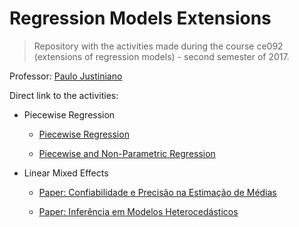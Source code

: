 # Regression Models Extensions

> Repository with the activities made during the course ce092
> (extensions of regression models) -  second semester of 2017.

Professor: [Paulo Justiniano](http://leg.ufpr.br/~paulojus/)

Direct link to the activities:

+ Piecewise Regression

  + [Piecewise Regression](http://brunaw.com/ce092/piecewise/piecewise.html)

  + [Piecewise and Non-Parametric Regression](http://brunaw.com/ce092/many-models/t1.html)
  
+ Linear Mixed Effects

  + [Paper: Confiabilidade e Precisão na Estimação de Médias](http://brunaw.com/ce092/paper-confiability/artigo.html)
  
  + [Paper: Inferência em Modelos Heterocedásticos](http://brunaw.com/ce092/heteroskedacity/ModelosHeterocedasticos.html)
  
